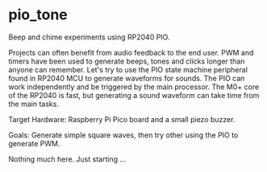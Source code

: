 # pio_tone
Beep and chime experiments using RP2040 PIO.

Projects can often benefit from audio feedback to the end user. PWM and timers have been used to generate beeps, tones and clicks longer than anyone can remember. Let's try to use the PIO state machine peripheral found in RP2040 MCU to generate waveforms for sounds. The PIO can work independently and be triggered by the main processor. The M0+ core of the RP2040 is fast, but generating a sound waveform can take time from the main tasks.

Target Hardware: Raspberry Pi Pico board and a small piezo buzzer.

Goals: Generate simple square waves, then try other using the PIO to generate PWM.

Nothing much here. Just starting ...
